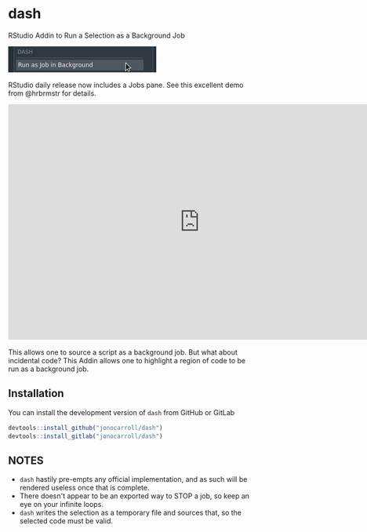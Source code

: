 # dash

RStudio Addin to Run a Selection as a Background Job

![](tools/dash.png)

RStudio daily release now includes a Jobs pane. See this excellent demo from @hrbrmstr for details.

<iframe width="780" height="480" src="https://www.youtube.com/embed/EBlk1kRbKeU" frameborder="0" allow="autoplay; encrypted-media" allowfullscreen></iframe>

This allows one to source a script as a background job. But what about incidental code? This Addin allows one to highlight a region of code to be run as a background job.

## Installation

You can install the development version of `dash` from GitHub or GitLab

``` r
devtools::install_github("jonocarroll/dash")
devtools::install_gitlab("jonocarroll/dash")
```

## NOTES

* `dash` hastily pre-empts any official implementation, and as such will be rendered useless once that is complete.
* There doesn't appear to be an exported way to STOP a job, so keep an eye on your infinite loops.
* `dash` writes the selection as a temporary file and sources that, so the selected code must be valid.
